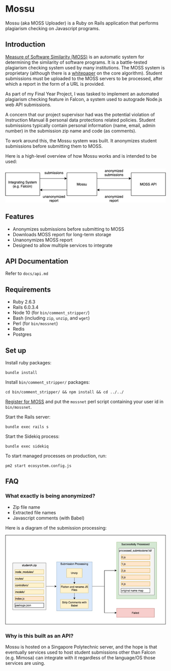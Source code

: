 # Mossu

Mossu (aka MOSS Uploader) is a Ruby on Rails application that performs plagiarism checking on Javascript programs.

## Introduction

[Measure of Software Similarity (MOSS)](https://theory.stanford.edu/~aiken/moss/) is an automatic system for determining the similarity of software programs. It is a battle-tested plagiarism checking system used by many institutions. The MOSS system is proprietary (although there is a [whitepaper](https://theory.stanford.edu/~aiken/publications/papers/sigmod03.pdf) on the core algorithm). Student submissions must be uploaded to the MOSS servers to be processed, after which a report in the form of a URL is provided.

As part of my Final Year Project, I was tasked to implement an automated plagiarism checking feature in Falcon, a system used to autograde Node.js web API submissions.

A concern that our project supervisor had was the potential violation of Instruction Manual 8 personal data protections related policies. Student submissions typically contain personal information (name, email, admin number) in the submission zip name and code (as comments).

To work around this, the Mossu system was built. It anonymizes student submissions before submitting them to MOSS.

Here is a high-level overview of how Mossu works and is intended to be used:

![](docs/overview.jpg)

## Features

- Anonymizes submissions before submitting to MOSS
- Downloads MOSS report for long-term storage
- Unanonymizes MOSS report
- Designed to allow multiple services to integrate

## API Documentation

Refer to `docs/api.md`

## Requirements

- Ruby 2.6.3
- Rails 6.0.3.4
- Node 10 (for `bin/comment_stripper/`)
- Bash (including `zip`, `unzip`, and `wget`)
- Perl (for `bin/mossnet`)
- Redis
- Postgres

## Set up

Install ruby packages:

```
bundle install
```

Install `bin/comment_stripper/` packages:

```
cd bin/comment_stripper/ && npm install && cd ../../
```

[Register for MOSS](http://moss.stanford.edu/general/moss.html) and put the `mossnet` perl script containing your user id in `bin/mossnet`.

Start the Rails server:

```
bundle exec rails s
```

Start the Sidekiq process:

```
bundle exec sidekiq
```

To start managed processes on production, run:

```
pm2 start ecosystem.config.js
```

## FAQ

### What exactly is being anonymized?

- Zip file name
- Extracted file names
- Javascript comments (with Babel)

Here is a diagram of the submission processing:

![](docs/submission_processing.jpg)

### Why is this built as an API?

Mossu is hosted on a Singapore Polytechnic server, and the hope is that eventually services used to host student submissions other than Falcon (e.g. Mimosa) can integrate with it regardless of the language/OS those services are using.
